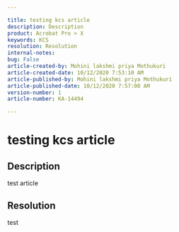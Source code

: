 ```yaml
---

title: testing kcs article  
description: Description  
product: Acrobat Pro > X  
keywords: KCS  
resolution: Resolution  
internal-notes:   
bug: False  
article-created-by: Mohini lakshmi priya Mothukuri  
article-created-date: 10/12/2020 7:53:10 AM  
article-published-by: Mohini lakshmi priya Mothukuri  
article-published-date: 10/12/2020 7:57:00 AM  
version-number: 1  
article-number: KA-14494

---
```


# testing kcs article

## Description

test article

## Resolution

test
